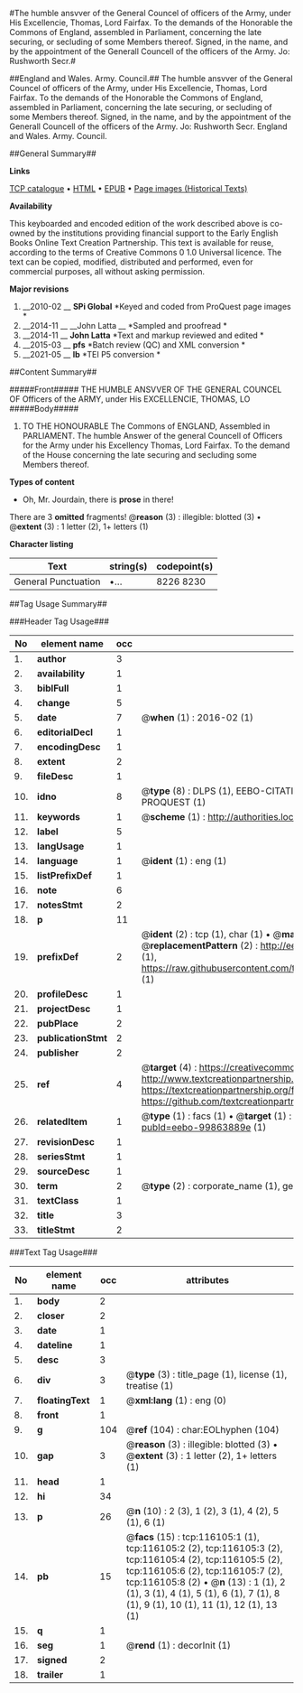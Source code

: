 #The humble ansvver of the General Councel of officers of the Army, under His Excellencie, Thomas, Lord Fairfax. To the demands of the Honorable the Commons of England, assembled in Parliament, concerning the late securing, or secluding of some Members thereof. Signed, in the name, and by the appointment of the Generall Councell of the officers of the Army. Jo: Rushworth Secr.#

##England and Wales. Army. Council.##
The humble ansvver of the General Councel of officers of the Army, under His Excellencie, Thomas, Lord Fairfax. To the demands of the Honorable the Commons of England, assembled in Parliament, concerning the late securing, or secluding of some Members thereof. Signed, in the name, and by the appointment of the Generall Councell of the officers of the Army. Jo: Rushworth Secr.
England and Wales. Army. Council.

##General Summary##

**Links**

[TCP catalogue](http://www.ota.ox.ac.uk/tcp/)  • 
[HTML](http://tei.it.ox.ac.uk/tcp/Texts-HTML/free/A86/A86728.html)  • 
[EPUB](http://tei.it.ox.ac.uk/tcp/Texts-EPUB/free/A86/A86728.epub) • 
[Page images (Historical Texts)](https://historicaltexts.jisc.ac.uk/eebo-99863889e)

**Availability**

This keyboarded and encoded edition of the work described above is co-owned by the
    institutions providing financial support to the Early English Books Online Text Creation
    Partnership. This text is available for reuse, according to the terms of  Creative Commons 0 1.0 Universal
    licence. The text can be copied, modified, distributed and performed, even for commercial
    purposes, all without asking permission.

**Major revisions**

1. __2010-02 __ __SPi Global__ *Keyed and coded from ProQuest page images *
1. __2014-11 __ __John Latta __ *Sampled and proofread *
1. __2014-11 __ __John Latta__ *Text and markup reviewed and edited *
1. __2015-03 __ __pfs__ *Batch review (QC) and XML conversion *
1. __2021-05 __ __lb__ *TEI P5 conversion *

##Content Summary##

#####Front#####
THE HUMBLE ANSVVER OF THE GENERAL COUNCEL OF Officers of the ARMY, under His EXCELLENCIE, THOMAS, LO
#####Body#####

1. TO THE HONOURABLE The Commons of ENGLAND, Assembled in PARLIAMENT. The humble Answer of the general Councell of Officers for the Army under his Excellency Thomas, Lord Fairfax. To the demand of the House concerning the late securing and secluding some Members thereof.

**Types of content**

  * Oh, Mr. Jourdain, there is **prose** in there!

There are 3 **omitted** fragments! 
 @__reason__ (3) : illegible: blotted (3)  •  @__extent__ (3) : 1 letter (2), 1+ letters (1)

**Character listing**


|Text|string(s)|codepoint(s)|
|---|---|---|
|General Punctuation|•…|8226 8230|

##Tag Usage Summary##

###Header Tag Usage###

|No|element name|occ|attributes|
|---|---|---|---|
|1.|__author__|3||
|2.|__availability__|1||
|3.|__biblFull__|1||
|4.|__change__|5||
|5.|__date__|7| @__when__ (1) : 2016-02 (1)|
|6.|__editorialDecl__|1||
|7.|__encodingDesc__|1||
|8.|__extent__|2||
|9.|__fileDesc__|1||
|10.|__idno__|8| @__type__ (8) : DLPS (1), EEBO-CITATION (1), VID (1), EEBO-PROQUEST (1), STC (3), PROQUEST (1)|
|11.|__keywords__|1| @__scheme__ (1) : http://authorities.loc.gov/ (1)|
|12.|__label__|5||
|13.|__langUsage__|1||
|14.|__language__|1| @__ident__ (1) : eng (1)|
|15.|__listPrefixDef__|1||
|16.|__note__|6||
|17.|__notesStmt__|2||
|18.|__p__|11||
|19.|__prefixDef__|2| @__ident__ (2) : tcp (1), char (1)  •  @__matchPattern__ (2) : ([0-9\-]+):([0-9IVX]+) (1), (.+) (1)  •  @__replacementPattern__ (2) : http://eebo.chadwyck.com/downloadtiff?vid=$1&page=$2 (1), https://raw.githubusercontent.com/textcreationpartnership/Texts/master/tcpchars.xml#$1 (1)|
|20.|__profileDesc__|1||
|21.|__projectDesc__|1||
|22.|__pubPlace__|2||
|23.|__publicationStmt__|2||
|24.|__publisher__|2||
|25.|__ref__|4| @__target__ (4) : https://creativecommons.org/publicdomain/zero/1.0/ (1), http://www.textcreationpartnership.org/docs/. (1), https://textcreationpartnership.org/faq/#faq05 (1), https://github.com/textcreationpartnership (1)|
|26.|__relatedItem__|1| @__type__ (1) : facs (1)  •  @__target__ (1) : https://data.historicaltexts.jisc.ac.uk/view?pubId=eebo-99863889e (1)|
|27.|__revisionDesc__|1||
|28.|__seriesStmt__|1||
|29.|__sourceDesc__|1||
|30.|__term__|2| @__type__ (2) : corporate_name (1), geographic_name (1)|
|31.|__textClass__|1||
|32.|__title__|3||
|33.|__titleStmt__|2||


###Text Tag Usage###

|No|element name|occ|attributes|
|---|---|---|---|
|1.|__body__|2||
|2.|__closer__|2||
|3.|__date__|1||
|4.|__dateline__|1||
|5.|__desc__|3||
|6.|__div__|3| @__type__ (3) : title_page (1), license (1), treatise (1)|
|7.|__floatingText__|1| @__xml:lang__ (1) : eng (0)|
|8.|__front__|1||
|9.|__g__|104| @__ref__ (104) : char:EOLhyphen (104)|
|10.|__gap__|3| @__reason__ (3) : illegible: blotted (3)  •  @__extent__ (3) : 1 letter (2), 1+ letters (1)|
|11.|__head__|1||
|12.|__hi__|34||
|13.|__p__|26| @__n__ (10) : 2 (3), 1 (2), 3 (1), 4 (2), 5 (1), 6 (1)|
|14.|__pb__|15| @__facs__ (15) : tcp:116105:1 (1), tcp:116105:2 (2), tcp:116105:3 (2), tcp:116105:4 (2), tcp:116105:5 (2), tcp:116105:6 (2), tcp:116105:7 (2), tcp:116105:8 (2)  •  @__n__ (13) : 1 (1), 2 (1), 3 (1), 4 (1), 5 (1), 6 (1), 7 (1), 8 (1), 9 (1), 10 (1), 11 (1), 12 (1), 13 (1)|
|15.|__q__|1||
|16.|__seg__|1| @__rend__ (1) : decorInit (1)|
|17.|__signed__|2||
|18.|__trailer__|1||
